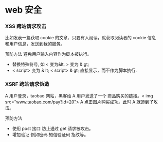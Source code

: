 # web 安全

### XSS 跨站请求攻击

比如发表一篇获取 cookie 的文章，只要有人阅读，就获取阅读者的 cookie 信息和用户信息，发送到我的服务。

预防方法
避免用户输入内容作为脚本被执行。

- 替换特殊符号, 如 < 变为&lt, > 变为 & gt;
- < script> 变为 & lt; < script> & gt; 直接显示，而不作为脚本执行.

### XSRF 跨站请求伪造

A 用户登录，taobao 网站，黑客给 A 用户发送了一个 商品购买的链接。< img src="www.taobao.com/pay?id=20"> A 点击图片购买成功。此时 A 就遭到了攻击。

预防方法

- 使用 post 接口 防止通过 get 请求被攻击。
- 增加验证 例如密码 短信验证码 指纹等。
